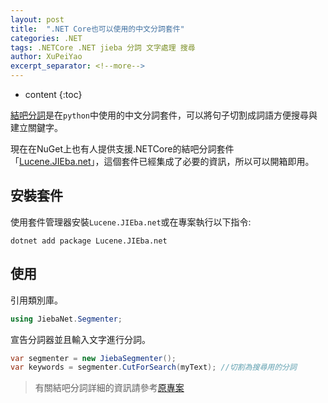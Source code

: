 ```yaml
---
layout: post
title:  ".NET Core也可以使用的中文分詞套件"
categories: .NET
tags: .NETCore .NET jieba 分詞 文字處理 搜尋
author: XuPeiYao
excerpt_separator: <!--more-->
---
```


- content
{:toc}

[結吧分詞](https://github.com/fxsjy/jieba)是在`python`中使用的中文分詞套件，可以將句子切割成詞語方便搜尋與建立關鍵字。

現在在NuGet上也有人提供支援.NETCore的結吧分詞套件「[Lucene.JIEba.net](https://www.nuget.org/packages/Lucene.JIEba.net/)」，這個套件已經集成了必要的資訊，所以可以開箱即用。

<!--more-->

## 安裝套件

使用套件管理器安裝`Lucene.JIEba.net`或在專案執行以下指令:

```shell
dotnet add package Lucene.JIEba.net
```

## 使用

引用類別庫。

```csharp
using JiebaNet.Segmenter;
```

宣告分詞器並且輸入文字進行分詞。

```csharp
var segmenter = new JiebaSegmenter();
var keywords = segmenter.CutForSearch(myText); //切割為搜尋用的分詞
```

> 有關結吧分詞詳細的資訊請參考[原專案](https://github.com/fxsjy/jieba)
